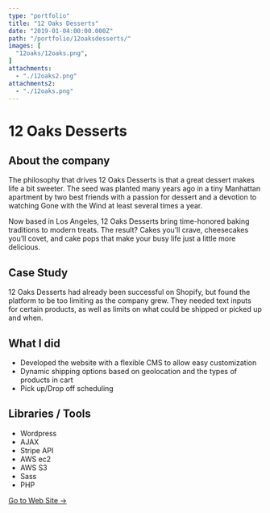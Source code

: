 ```yaml
---
type: "portfolio"
title: "12 Oaks Desserts"
date: "2019-01-04:00:00.000Z"
path: "/portfolio/12oaksdesserts/"
images: [
  "12oaks/12oaks.png",
]
attachments:
  - "./12oaks2.png"
attachments2:
  - "./12oaks.png"
---
```

# 12 Oaks Desserts

## About the company
The philosophy that drives 12 Oaks Desserts is that a great dessert makes life a bit sweeter. The seed was planted many years ago in a tiny Manhattan apartment by two best friends with a passion for dessert and a devotion to watching Gone with the Wind at least several times a year.

Now based in Los Angeles, 12 Oaks Desserts bring time-honored baking traditions to modern treats. The result? Cakes you’ll crave, cheesecakes you’ll covet, and cake pops that make your busy life just a little more delicious.

## Case Study
12 Oaks Desserts had already been successful on Shopify, but found the platform to be too limiting as the company grew. They needed text inputs for certain products, as well as limits on what could be shipped or picked up and when.

## What I did
- Developed the website with a flexible CMS to allow easy customization
- Dynamic shipping options based on geolocation and the types of products in cart
- Pick up/Drop off scheduling

## Libraries / Tools
- Wordpress
- AJAX
- Stripe API
- AWS ec2
- AWS S3
- Sass
- PHP

[Go to Web Site →](https://www.12oaksdesserts.com/)

